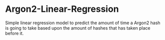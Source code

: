 # Argon2-Linear-Regression

Simple linear regression model to predict the amount of time a Argon2 hash is going to take based upon the amount of hashes that has taken place before it.
